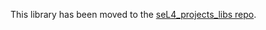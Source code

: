 <!--
     Copyright 2020, Data61, CSIRO (ABN 41 687 119 230)

     SPDX-License-Identifier: GPL-2.0-only
-->

This library has been moved to the [seL4_projects_libs repo](https://github.com/SEL4PROJ/seL4_projects_libs.git).
